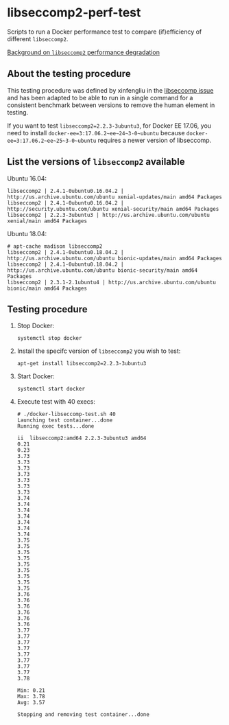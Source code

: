 # libseccomp2-perf-test

Scripts to run a Docker performance test to compare (if)efficiency of different `libseccomp2`.

[Background on `libseccomp2` performance degradation](https://github.com/seccomp/libseccomp/issues/153)

## About the testing procedure

This testing procedure was defined by xinfengliu in the [libseccomp issue](https://github.com/seccomp/libseccomp/issues/153#issuecomment-549274260) and has been adapted to be able to run in a single command for a consistent benchmark between versions to remove the human element in testing.

If you want to test `libseccomp2=2.2.3-3ubuntu3`, for Docker EE 17.06, you need to install `docker-ee=3:17.06.2~ee~24~3-0~ubuntu` because `docker-ee=3:17.06.2~ee~25~3-0~ubuntu` requires a newer version of libseccomp.

## List the versions of `libseccomp2` available

Ubuntu 16.04:

```
libseccomp2 | 2.4.1-0ubuntu0.16.04.2 | http://us.archive.ubuntu.com/ubuntu xenial-updates/main amd64 Packages
libseccomp2 | 2.4.1-0ubuntu0.16.04.2 | http://security.ubuntu.com/ubuntu xenial-security/main amd64 Packages
libseccomp2 | 2.2.3-3ubuntu3 | http://us.archive.ubuntu.com/ubuntu xenial/main amd64 Packages
```

Ubuntu 18.04:

```
# apt-cache madison libseccomp2
libseccomp2 | 2.4.1-0ubuntu0.18.04.2 | http://us.archive.ubuntu.com/ubuntu bionic-updates/main amd64 Packages
libseccomp2 | 2.4.1-0ubuntu0.18.04.2 | http://us.archive.ubuntu.com/ubuntu bionic-security/main amd64 Packages
libseccomp2 | 2.3.1-2.1ubuntu4 | http://us.archive.ubuntu.com/ubuntu bionic/main amd64 Packages
```

## Testing procedure

1. Stop Docker:

   ```
   systemctl stop docker
   ```

1. Install the specifc version of `libseccomp2` you wish to test:

   ```
   apt-get install libseccomp2=2.2.3-3ubuntu3
   ```

1. Start Docker:

   ```
   systemctl start docker
   ```

1. Execute test with 40 execs:

   ```
   # ./docker-libseccomp-test.sh 40
   Launching test container...done
   Running exec tests...done

   ii  libseccomp2:amd64 2.2.3-3ubuntu3 amd64
   0.21
   0.23
   3.73
   3.73
   3.73
   3.73
   3.73
   3.73
   3.73
   3.74
   3.74
   3.74
   3.74
   3.74
   3.74
   3.74
   3.75
   3.75
   3.75
   3.75
   3.75
   3.75
   3.75
   3.75
   3.75
   3.76
   3.76
   3.76
   3.76
   3.76
   3.76
   3.77
   3.77
   3.77
   3.77
   3.77
   3.77
   3.77
   3.77
   3.78

   Min: 0.21
   Max: 3.78
   Avg: 3.57

   Stopping and removing test container...done
   ```
